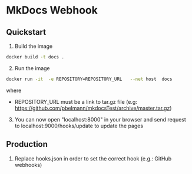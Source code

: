 # MkDocs Webhook

## Quickstart

1. Build the image

~~~BASH
docker build -t docs .
~~~

2. Run the image

~~~BASH
docker run -it  -e REPOSITORY=REPOSITORY_URL   --net host  docs
~~~

where 

 * REPOSITORY_URL  must be a link to tar.gz file (e.g: https://github.com/pbelmann/mkdocsTest/archive/master.tar.gz)

3. You can now open  "localhost:8000" in your browser and send request to localhost:9000/hooks/update to update the pages

## Production

1. Replace hooks.json in order to set the correct hook (e.g.: GitHub webhooks)
